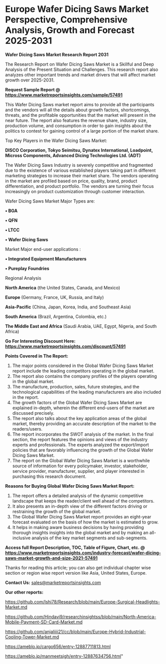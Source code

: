 # Europe Wafer Dicing Saws Market Perspective, Comprehensive Analysis, Growth and Forecast 2025-2031

<strong>Wafer Dicing Saws Market Research Report 2031</strong>

The Research Report on Wafer Dicing Saws Market is a Skillful and Deep Analysis of the Present Situation and Challenges. This research report also analyzes other important trends and market drivers that will affect market growth over 2025-2031.

<strong>Request Sample Report @ <a href=https://www.marketreportsinsights.com/sample/57491>https://www.marketreportsinsights.com/sample/57491</a></strong>

This Wafer Dicing Saws market report aims to provide all the participants and the vendors will all the details about growth factors, shortcomings, threats, and the profitable opportunities that the market will present in the near future. The report also features the revenue share, industry size, production volume, and consumption in order to gain insights about the politics to contest for gaining control of a large portion of the market share.

Top Key Players in the Wafer Dicing Saws Market:

<strong>DISCO Corporation, Tokyo Seimitsu, Dynatex International, Loadpoint, Micross Components, Advanced Dicing Technologies Ltd. (ADT)</strong>

The Wafer Dicing Saws Industry is severely competitive and fragmented due to the existence of various established players taking part in different marketing strategies to increase their market share. The vendors operating in the market are profiled based on price, quality, brand, product differentiation, and product portfolio. The vendors are turning their focus increasingly on product customization through customer interaction.

Wafer Dicing Saws Market Major Types are:

<strong>• BGA

• QFN

• LTCC

• Wafer Dicing Saws</strong>

Market Major end-user applications :

<strong>• Integrated Equipment Manufacturers

• Pureplay Foundries</strong>

Regional Analysis

</u><strong><b>North America</b></strong> (the United States, Canada, and Mexico)

<strong><b>Europe </b></strong>(Germany, France, UK, Russia, and Italy)

<strong><b>Asia-Pacific</b></strong> (China, Japan, Korea, India, and Southeast Asia)

<strong><b>South America</b></strong> (Brazil, Argentina, Colombia, etc.)

<strong><b>The Middle East and Africa</b></strong> (Saudi Arabia, UAE, Egypt, Nigeria, and South Africa)

<strong>Go For Interesting Discount Here: <a href=https://www.marketreportsinsights.com/discount/57491>https://www.marketreportsinsights.com/discount/57491</a></strong>

<strong>Points Covered in The Report:</strong>
<ol>
  <li>The major points considered in the Global Wafer Dicing Saws Market report include the leading competitors operating in the global market.</li>
  <li>The report also contains the company profiles of the players operating in the global market.</li>
  <li>The manufacture, production, sales, future strategies, and the technological capabilities of the leading manufacturers are also included in the report.</li>
  <li>The growth factors of the Global Wafer Dicing Saws Market are explained in-depth, wherein the different end-users of the market are discussed precisely.</li>
  <li>The report also talks about the key application areas of the global market, thereby providing an accurate description of the market to the readers/users.</li>
  <li>The report incorporates the SWOT analysis of the market. In the final section, the report features the opinions and views of the industry experts and professionals. The experts analyzed the export/import policies that are favorably influencing the growth of the Global Wafer Dicing Saws Market.</li>
  <li>The report on the Global Wafer Dicing Saws Market is a worthwhile source of information for every policymaker, investor, stakeholder, service provider, manufacturer, supplier, and player interested in purchasing this research document.</li>
</ol>
<strong>Reasons for Buying Global Wafer Dicing Saws Market Report:</strong>

<ol>
  <li>The report offers a detailed analysis of the dynamic competitive landscape that keeps the reader/client well ahead of the competitors.</li>
  <li>It also presents an in-depth view of the different factors driving or restraining the growth of the global market.</li>
  <li>The Global Wafer Dicing Saws Market report provides an eight-year forecast evaluated on the basis of how the market is estimated to grow.</li>
  <li>It helps in making aware business decisions by having providing thorough insights insights into the global market and by making an all-inclusive analysis of the key market segments and sub-segments.</li>
</ol>
<strong>Access full Report Description, TOC, Table of Figure, Chart, etc. @ <a href=https://www.marketreportsinsights.com/industry-forecast/wafer-dicing-saws-market-growth-and-size-2021-57491>https://www.marketreportsinsights.com/industry-forecast/wafer-dicing-saws-market-growth-and-size-2021-57491</a></strong>


Thanks for reading this article; you can also get individual chapter wise section or region wise report version like Asia, United States, Europe.

<strong>Contact Us:</strong>
sales@marketreportsinsights.com

<strong>Our other reports:</strong>

<a href=https://github.com/Ishi78/Research/blob/main/Europe-Surgical-Headlights-Market.md>https://github.com/Ishi78/Research/blob/main/Europe-Surgical-Headlights-Market.md</a>

<a href=https://github.com/Hindavi9/researchinsightss/blob/main/North-America-Mobile-Payment-SD-Card-Market.md>https://github.com/Hindavi9/researchinsightss/blob/main/North-America-Mobile-Payment-SD-Card-Market.md</a>

<a href=https://github.com/anjaliiii21/cc/blob/main/Europe-Hybrid-Industrial-Cooling-Tower-Market.md>https://github.com/anjaliiii21/cc/blob/main/Europe-Hybrid-Industrial-Cooling-Tower-Market.md</a>

<a href=https://ameblo.jp/cargo656/entry-12887711813.html>https://ameblo.jp/cargo656/entry-12887711813.html</a>

<a href=https://ameblo.jp/manmeetsigh/entry-12887634756.html>https://ameblo.jp/manmeetsigh/entry-12887634756.html</a>"
